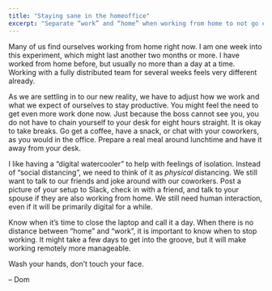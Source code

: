 ```yaml
---
title: "Staying sane in the homeoffice"
excerpt: "Separate “work” and “home” when working from home to not go crazy during quarantine."
---
```

Many of us find ourselves working from home right now. I am one week into this experiment, which might last another two months or more. I have worked from home before, but usually no more than a day at a time. Working with a fully distributed team for several weeks feels very different already.

As we are settling in to our new reality, we have to adjust how we work and what we expect of ourselves to stay productive. You might feel the need to get even more work done now. Just because the boss cannot see you, you do not have to chain yourself to your desk for eight hours straight. It is okay to take breaks. Go get a coffee, have a snack, or chat with your coworkers, as you would in the office. Prepare a real meal around lunchtime and have it away from your desk.

I like having a “digital watercooler” to help with feelings of isolation. Instead of “social distancing”, we need to think of it as _physical_ distancing. We still want to talk to our friends and joke around with our coworkers. Post a picture of your setup to Slack, check in with a friend, and talk to your spouse if they are also working from home. We still need human interaction, even if it will be primarily digital for a while.

Know when it’s time to close the laptop and call it a day. When there is no distance between “home” and “work”, it is important to know when to stop working. It might take a few days to get into the groove, but it will make working remotely more manageable.

Wash your hands, don’t touch your face.

– Dom